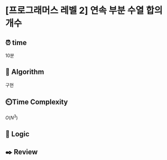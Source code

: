 # [프로그래머스 레벨 2] 연속 부분 수열 합의 개수

## ⏰  **time**
10분


## :pushpin: **Algorithm**
구현

## ⏲️**Time Complexity**
$O(N^3)$

## :round_pushpin: **Logic**


## :black_nib: **Review**

